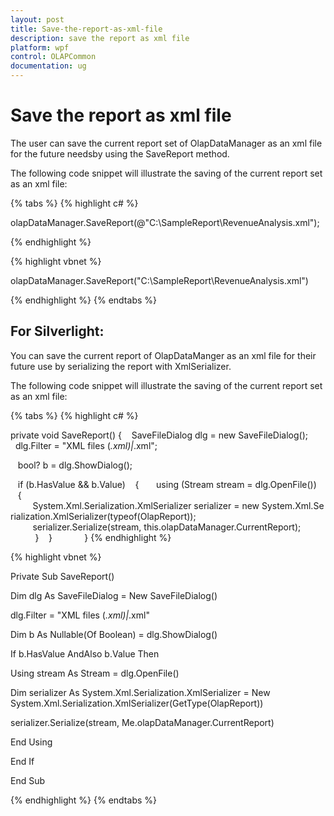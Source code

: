 ```yaml
---
layout: post
title: Save-the-report-as-xml-file
description: save the report as xml file
platform: wpf
control: OLAPCommon
documentation: ug
---
```


# Save the report as xml file

The user can save the current report set of OlapDataManager as an xml file for the future needsby using the SaveReport method.

The following code snippet will illustrate the saving of the current report set as an xml file:

{% tabs %}
{% highlight c# %}



olapDataManager.SaveReport(@"C:\SampleReport\RevenueAnalysis.xml");


{% endhighlight  %}


{% highlight vbnet %}



olapDataManager.SaveReport("C:\SampleReport\RevenueAnalysis.xml")


{% endhighlight  %}
{% endtabs %}


## For Silverlight:

You can save the current report of OlapDataManger as an xml file for their future use by serializing the report with XmlSerializer.

The following code snippet will illustrate the saving of the current report set as an xml file:

{% tabs %}
{% highlight c# %}



private void SaveReport()
{
   SaveFileDialog dlg = new SaveFileDialog();
   dlg.Filter = "XML files (*.xml)|*.xml";

   bool? b = dlg.ShowDialog();

   if (b.HasValue && b.Value)
   {
      using (Stream stream = dlg.OpenFile())
      {
         System.Xml.Serialization.XmlSerializer serializer = new System.Xml.Serialization.XmlSerializer(typeof(OlapReport));
         serializer.Serialize(stream, this.olapDataManager.CurrentReport);             
      }
   }            
}
{% endhighlight  %}




{% highlight vbnet %}



Private Sub SaveReport()

   Dim dlg As SaveFileDialog = New SaveFileDialog()

   dlg.Filter = "XML files (*.xml)|*.xml"



   Dim b As Nullable(Of Boolean) = dlg.ShowDialog()



   If b.HasValue AndAlso b.Value Then

Using stream As Stream = dlg.OpenFile()

Dim serializer As System.Xml.Serialization.XmlSerializer = New System.Xml.Serialization.XmlSerializer(GetType(OlapReport))

serializer.Serialize(stream, Me.olapDataManager.CurrentReport)

End Using

   End If

End Sub



{% endhighlight  %}
{% endtabs %}
